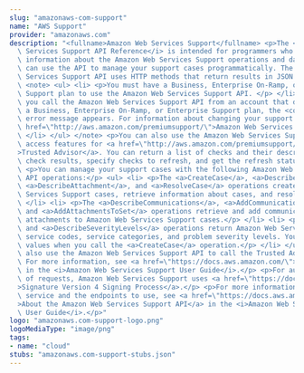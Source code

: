 ```yaml
---
slug: "amazonaws-com-support"
name: "AWS Support"
provider: "amazonaws.com"
description: "<fullname>Amazon Web Services Support</fullname> <p>The <i>Amazon Web\
  \ Services Support API Reference</i> is intended for programmers who need detailed\
  \ information about the Amazon Web Services Support operations and data types. You\
  \ can use the API to manage your support cases programmatically. The Amazon Web\
  \ Services Support API uses HTTP methods that return results in JSON format.</p>\
  \ <note> <ul> <li> <p>You must have a Business, Enterprise On-Ramp, or Enterprise\
  \ Support plan to use the Amazon Web Services Support API. </p> </li> <li> <p>If\
  \ you call the Amazon Web Services Support API from an account that doesn't have\
  \ a Business, Enterprise On-Ramp, or Enterprise Support plan, the <code>SubscriptionRequiredException</code>\
  \ error message appears. For information about changing your support plan, see <a\
  \ href=\"http://aws.amazon.com/premiumsupport/\">Amazon Web Services Support</a>.</p>\
  \ </li> </ul> </note> <p>You can also use the Amazon Web Services Support API to\
  \ access features for <a href=\"http://aws.amazon.com/premiumsupport/trustedadvisor/\"\
  >Trusted Advisor</a>. You can return a list of checks and their descriptions, get\
  \ check results, specify checks to refresh, and get the refresh status of checks.</p>\
  \ <p>You can manage your support cases with the following Amazon Web Services Support\
  \ API operations:</p> <ul> <li> <p>The <a>CreateCase</a>, <a>DescribeCases</a>,\
  \ <a>DescribeAttachment</a>, and <a>ResolveCase</a> operations create Amazon Web\
  \ Services Support cases, retrieve information about cases, and resolve cases.</p>\
  \ </li> <li> <p>The <a>DescribeCommunications</a>, <a>AddCommunicationToCase</a>,\
  \ and <a>AddAttachmentsToSet</a> operations retrieve and add communications and\
  \ attachments to Amazon Web Services Support cases.</p> </li> <li> <p>The <a>DescribeServices</a>\
  \ and <a>DescribeSeverityLevels</a> operations return Amazon Web Service names,\
  \ service codes, service categories, and problem severity levels. You use these\
  \ values when you call the <a>CreateCase</a> operation.</p> </li> </ul> <p>You can\
  \ also use the Amazon Web Services Support API to call the Trusted Advisor operations.\
  \ For more information, see <a href=\"https://docs.aws.amazon.com/\">Trusted Advisor</a>\
  \ in the <i>Amazon Web Services Support User Guide</i>.</p> <p>For authentication\
  \ of requests, Amazon Web Services Support uses <a href=\"https://docs.aws.amazon.com/general/latest/gr/signature-version-4.html\"\
  >Signature Version 4 Signing Process</a>.</p> <p>For more information about this\
  \ service and the endpoints to use, see <a href=\"https://docs.aws.amazon.com/awssupport/latest/user/about-support-api.html\"\
  >About the Amazon Web Services Support API</a> in the <i>Amazon Web Services Support\
  \ User Guide</i>.</p>"
logo: "amazonaws.com-support-logo.png"
logoMediaType: "image/png"
tags:
- name: "cloud"
stubs: "amazonaws.com-support-stubs.json"
---
```

